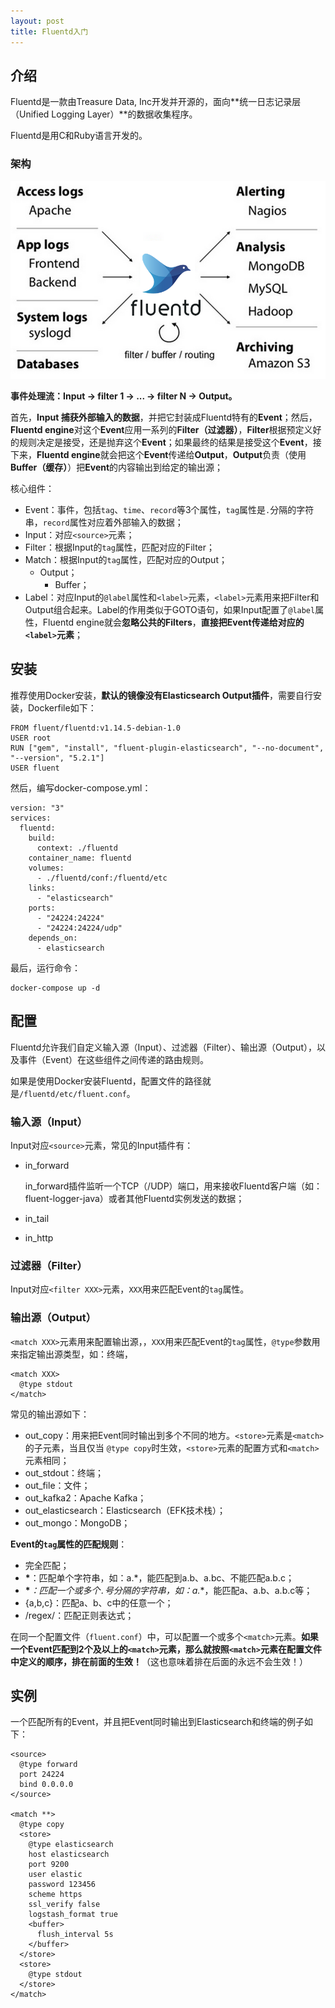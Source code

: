 ```yaml
---
layout: post
title: Fluentd入门
---
```


## 介绍

Fluentd是一款由Treasure Data, Inc开发并开源的，面向**统一日志记录层（Unified Logging Layer）**的数据收集程序。

Fluentd是用C和Ruby语言开发的。

### 架构

![Fluentd架构](../images/2022/4/12/1.png)

**事件处理流：Input -> filter 1 -> ... -> filter N -> Output。**

首先，**Input **捕获**外部输入的数据**，并把它封装成Fluentd特有的**Event**；然后，**Fluentd engine**对这个**Event**应用一系列的**Filter（过滤器）**，**Filter**根据预定义好的规则决定是接受，还是抛弃这个**Event**；如果最终的结果是接受这个**Event**，接下来，**Fluentd engine**就会把这个**Event**传递给**Output**，**Output**负责（使用**Buffer（缓存）**）把**Event**的内容输出到给定的输出源；

核心组件：

- Event：事件，包括`tag`、`time`、`record`等3个属性，`tag`属性是`.`分隔的字符串，`record`属性对应着外部输入的数据；
- Input：对应`<source>`元素；
- Filter：根据Input的`tag`属性，匹配对应的Filter；
- Match：根据Input的`tag`属性，匹配对应的Output；
  - Output；
    - Buffer；
- Label：对应Input的`@label`属性和`<label>`元素，`<label>`元素用来把Filter和Output组合起来。Label的作用类似于GOTO语句，如果Input配置了`@label`属性，Fluentd engine就会**忽略公共的Filters**，**直接把Event传递给对应的`<label>`元素**；

## 安装

推荐使用Docker安装，**默认的镜像没有Elasticsearch Output插件**，需要自行安装，Dockerfile如下：

```
FROM fluent/fluentd:v1.14.5-debian-1.0
USER root
RUN ["gem", "install", "fluent-plugin-elasticsearch", "--no-document", "--version", "5.2.1"]
USER fluent
```

然后，编写docker-compose.yml：

```
version: "3"
services:
  fluentd:
    build:
      context: ./fluentd
    container_name: fluentd
    volumes:
      - ./fluentd/conf:/fluentd/etc
    links:
      - "elasticsearch"
    ports:
      - "24224:24224"
      - "24224:24224/udp"
    depends_on:
      - elasticsearch
```

最后，运行命令：

```
docker-compose up -d
```

## 配置

Fluentd允许我们自定义输入源（Input）、过滤器（Filter）、输出源（Output），以及事件（Event）在这些组件之间传递的路由规则。

如果是使用Docker安装Fluentd，配置文件的路径就是`/fluentd/etc/fluent.conf`。

### 输入源（Input）

Input对应`<source>`元素，常见的Input插件有：

- in_forward

  in_forward插件监听一个TCP（/UDP）端口，用来接收Fluentd客户端（如：fluent-logger-java）或者其他Fluentd实例发送的数据；

- in_tail

- in_http

### 过滤器（Filter）

Input对应`<filter XXX>`元素，`XXX`用来匹配Event的`tag`属性。

### 输出源（Output）

`<match XXX>`元素用来配置输出源，，`XXX`用来匹配Event的`tag`属性，`@type`参数用来指定输出源类型，如：终端，

```
<match XXX>
  @type stdout
</match>
```

常见的输出源如下：

- out_copy：用来把Event同时输出到多个不同的地方。`<store>`元素是`<match>`的子元素，当且仅当 `@type copy`时生效，`<store>`元素的配置方式和`<match>`元素相同；
- out_stdout：终端；
- out_file：文件；
- out_kafka2：Apache Kafka；
- out_elasticsearch：Elasticsearch（EFK技术栈）；
- out_mongo：MongoDB；

**Event的`tag`属性的匹配规则**：

- 完全匹配；
- **\***：匹配单个字符串，如：a.*，能匹配到a.b、a.bc、不能匹配a.b.c；
- **\****：匹配一个或多个`.`号分隔的字符串，如：a.**，能匹配a、a.b、a.b.c等；
- {a,b,c}：匹配a、b、c中的任意一个；
- /regex/：匹配正则表达式；

在同一个配置文件（`fluent.conf`）中，可以配置一个或多个`<match>`元素。**如果一个Event匹配到2个及以上的`<match>`元素，那么就按照`<match>`元素在配置文件中定义的顺序，排在前面的生效！**（这也意味着排在后面的永远不会生效！）

## 实例

一个匹配所有的Event，并且把Event同时输出到Elasticsearch和终端的例子如下：

```
<source>
  @type forward
  port 24224
  bind 0.0.0.0
</source>

<match **>
  @type copy
  <store>
    @type elasticsearch
    host elasticsearch
    port 9200
    user elastic
    password 123456
    scheme https
    ssl_verify false
    logstash_format true
    <buffer>
      flush_interval 5s
    </buffer>
  </store>
  <store>
    @type stdout
  </store>
</match>
```

